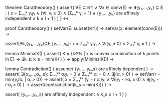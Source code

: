 theorem Caratheodory() {
  assert(
    ∀E ⊆ ℝ^l ∧ ∀x ∈ conv(E) ⇒
    ∃{y₁,...,yₖ} ⊆ E : (
      x = Σᵢ₌₁ᵏ γᵢyᵢ ∧
      (∀i: γᵢ ≥ 0) ∧
      (Σᵢ₌₁ᵏ γᵢ = 1) ∧
      {y₁,...,yₖ} are affinely independent ∧
      k ≤ l + 1
    )
  )
} ↔

proof Caratheodory() {
  setVar(E: subset(ℝ^l)) →
  setVar(x: element(conv(E))) →
  
  assert(∃k,{y₁,...,yₖ}⊆E,{γ₁,...,γₖ}: 
    x = Σᵢ₌₁ᵏ γᵢyᵢ ∧ 
    ∀i(γᵢ ≥ 0) ∧ 
    Σᵢ₌₁ᵏ γᵢ = 1
  ) →

  lemma MinimalK() {
    assert(
      K = {k∈ℕ | x is convex combination of k points in E} →
      ∃k_s: k_s = min(K)
    )
  } →
  apply(MinimalK()) →

  lemma Contradiction() {
    assume(
      {y₁,...,yₖ_s} are affinely dependent
    ) →
    assert(
      ∃{α₁,...,αₖ_s}: 
        Σᵢ₌₁ᵏˢ αᵢyᵢ = 0 ∧
        Σᵢ₌₁ᵏˢ αᵢ = 0 ∧
        ∃j(αⱼ > 0)
    ) →
    setVar(r = min{γᵢ/αᵢ | αᵢ > 0}) →
    assert(
      x = Σᵢ₌₁ᵏˢ (γᵢ - r·αᵢ)yᵢ ∧
      ∀i(γᵢ - r·αᵢ ≥ 0) ∧
      ∃j(γⱼ - r·αⱼ = 0)
    ) →
    assert(contradiction(k_s = min(K)))
  } →
  
  assert(
    {y₁,...,yₖ_s} are affinely independent ∧
    k_s ≤ l + 1
  )
}